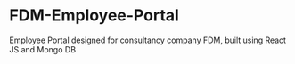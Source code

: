 # FDM-Employee-Portal
 Employee Portal designed for consultancy company FDM, built using React JS and Mongo DB
